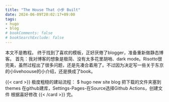 ```yaml
---
title: "The House That 小步 Built"
date: 2024-06-09T20:02:17+09:00
tags: 
- hugo
- blog
# bookComments: false
# bookSearchExclude: false
---
```


本文不是教程。
终于找到了喜欢的模板，正好厌倦了blogger，准备重新做静态博客。
首先：我对博客的想象是极简、没有太多花里胡哨、dark mode。Risotto很完美，虽然过程出了很多问题，还是先凑合着用了。不过因为决定写一些关于东京的小livehoouse的小介绍，还是换成了book。

{{< card >}}
极度粗糙的建站流程：
$ hugo new site blog
把下载的文件夹塞到themes
在github建库，Settings-Pages-在Source选择Github Actions，创建文件
根据喜好修改
{{< /card >}}
完。


